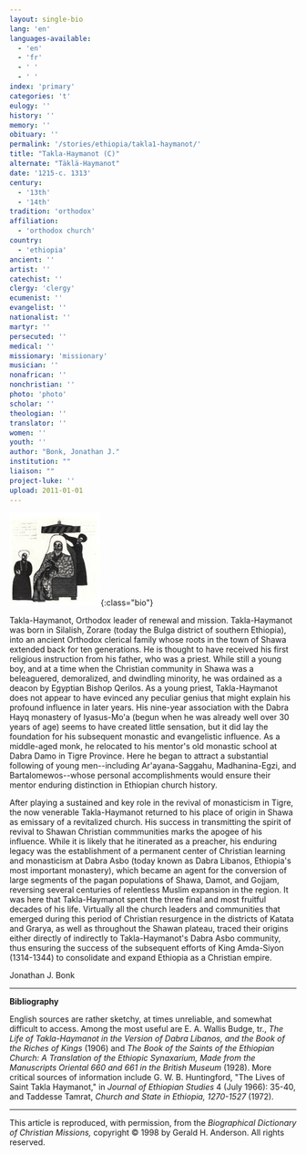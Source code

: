 ```yaml
---
layout: single-bio
lang: 'en'
languages-available:
  - 'en'
  - 'fr'
  - ' '
  - ' '
index: 'primary'
categories: 't'
eulogy: ''
history: ''
memory: ''
obituary: ''
permalink: '/stories/ethiopia/takla1-haymanot/'
title: "Takla-Haymanot (C)"
alternate: "Täklä-Haymanot"
date: '1215-c. 1313'
century:
  - '13th'
  - '14th'
tradition: 'orthodox'
affiliation:
  - 'orthodox church'
country:
  - 'ethiopia'
ancient: ''
artist: ''
catechist: ''
clergy: 'clergy'
ecumenist: ''
evangelist: ''
nationalist: ''
martyr: ''
persecuted: ''
medical: ''
missionary: 'missionary'
musician: ''
nonafrican: ''
nonchristian: ''
photo: 'photo'
scholar: ''
theologian: ''
translator: ''
women: ''
youth: ''
author: "Bonk, Jonathan J."
institution: ""
liaison: ""
project-luke: ''
upload: 2011-01-01
---
```


![Talka Haymanot](/images/bio-pics/ethiopia/takla1-haymanot/takla_hamanot_st.jpg){:class="bio"}

Takla-Haymanot, Orthodox leader of renewal and mission.  Takla-Haymanot was born in Silalish, Zorare (today the Bulga district of southern Ethiopia), into an ancient Orthodox clerical family whose roots in the town of Shawa extended back for ten generations.  He is thought to have received his first religious instruction from his father, who was a priest.  While still a young boy, and at a time when the Christian community in Shawa was a beleaguered, demoralized, and dwindling minority, he was ordained as a deacon by Egyptian Bishop Qerilos.  As a young priest, Takla-Haymanot does not appear to have evinced any peculiar genius that might explain his profound influence in later years.  His nine-year association with the Dabra Hayq monastery of Iyasus-Mo'a (begun when he was already well over 30 years of age) seems to have created little sensation, but it did lay the foundation for his subsequent monastic and evangelistic influence.  As a middle-aged monk, he relocated to his mentor's old monastic school at Dabra Damo in Tigre Province.  Here he began to attract a substantial following of young men--including Ar'ayana-Saggahu, Madhanina-Egzi, and Bartalomewos--whose personal accomplishments would ensure their mentor enduring distinction in Ethiopian church history.

After playing a sustained and key role in the revival of monasticism in Tigre, the now venerable Takla-Haymanot returned to his place of origin in Shawa as emissary of a revitalized church.  His success in transmitting the spirit of revival to Shawan Christian commmunities marks the apogee of his influence.  While it is likely that he itinerated as a preacher, his enduring legacy was the establishment of a permanent center of Christian learning and monasticism at Dabra Asbo (today known as Dabra Libanos, Ethiopia's most important monastery), which became an agent for the conversion of large segments of the pagan populations of Shawa, Damot, and Gojjam, reversing several centuries of relentless Muslim expansion in the region.  It was here that Takla-Haymanot spent the three final and most fruitful decades of his life.  Virtually all the church leaders and communities that emerged during this period of Christian resurgence in the districts of Katata and Grarya, as well as throughout the Shawan plateau, traced their origins either directly of indirectly to Takla-Haymanot's Dabra Asbo community, thus ensuring the success of the subsequent efforts of King Amda-Siyon (1314-1344) to consolidate and expand Ethiopia as a Christian empire.

Jonathan J. Bonk

---

**Bibliography**

English sources
are rather sketchy, at times unreliable, and somewhat
difficult to access. Among the most useful are E. A.
Wallis Budge, tr., *The Life of Takla-Haymanot in
the Version of Dabra Libanos, and the Book of the Riches
of Kings* (1906)
and *The Book of the Saints of the Ethiopian Church:
A Translation of the Ethiopic Synaxarium, Made from
the Manuscripts Oriental 660 and 661 in the British
Museum* (1928).  More critical sources of information
include G. W. B. Huntingford, "The Lives of Saint Takla
Haymanot," in *Journal of Ethiopian Studies* 4
(July 1966): 35-40, and Taddesse Tamrat, *Church
and State in Ethiopia, 1270-1527* (1972).

---

This article is reproduced, with permission, from the *Biographical Dictionary of Christian Missions,* copyright &copy; 1998 by Gerald H. Anderson.  All rights reserved.
